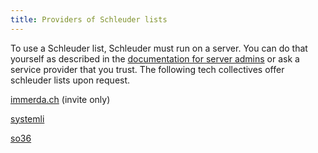 ```yaml
---
title: Providers of Schleuder lists
---
```


To use a Schleuder list, Schleuder must run on a server. You can do that yourself as described in the [documentation for server admins](server-admins.html) or ask a service provider that you trust. The following tech collectives offer schleuder lists upon request.

[immerda.ch](https://www.immerda.ch/) (invite only)

[systemli](https://www.systemli.org/service/schleuder/)

[so36](https://so36.net)
